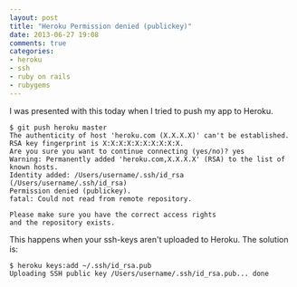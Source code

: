 ```yaml
---
layout: post
title: "Heroku Permission denied (publickey)"
date: 2013-06-27 19:08
comments: true
categories:
- heroku
- ssh
- ruby on rails
- rubygems
---
```

I was presented with this today when I tried to push my app to Heroku.
<!-- more -->
```
$ git push heroku master
The authenticity of host 'heroku.com (X.X.X.X)' can't be established.
RSA key fingerprint is X:X:X:X:X:X:X:X:X:X.
Are you sure you want to continue connecting (yes/no)? yes
Warning: Permanently added 'heroku.com,X.X.X.X' (RSA) to the list of known hosts.
Identity added: /Users/username/.ssh/id_rsa (/Users/username/.ssh/id_rsa)
Permission denied (publickey).
fatal: Could not read from remote repository.

Please make sure you have the correct access rights
and the repository exists.
```

This happens when your ssh-keys aren't uploaded to Heroku. The solution is:
```
$ heroku keys:add ~/.ssh/id_rsa.pub
Uploading SSH public key /Users/username/.ssh/id_rsa.pub... done
```